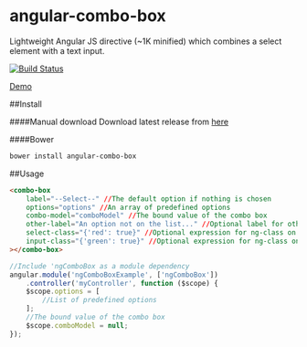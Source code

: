 # angular-combo-box
Lightweight Angular JS directive (~1K minified) which combines a select element with a text input.

[![Build Status](https://travis-ci.org/bradleytrager/angular-combo-box.svg)](https://travis-ci.org/bradleytrager/angular-combo-box)

[Demo](http://bradleytrager.github.io/angular-combo-box/)

##Install

####Manual download 
Download latest release from [here](https://github.com/bradleytrager/angular-combo-box/releases)

####Bower
```sh
bower install angular-combo-box
```

##Usage
```html
<combo-box
	label="--Select--" //The default option if nothing is chosen
    options="options" //An array of predefined options
    combo-model="comboModel" //The bound value of the combo box
    other-label="An option not on the list..." //Optional label for other input
    select-class="{'red': true}" //Optional expression for ng-class on select
    input-class="{'green': true}" //Optional expression for ng-class on input
></combo-box>
```
```JavaScript
//Include 'ngComboBox as a module dependency
angular.module('ngComboBoxExample', ['ngComboBox'])
    .controller('myController', function ($scope) {
    $scope.options = [
        //List of predefined options    
    ];
    //The bound value of the combo box
    $scope.comboModel = null;
});
```